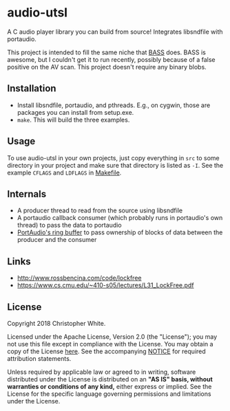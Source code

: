 # audio-utsl

A C audio player library you can build from source!
Integrates libsndfile with portaudio.

This project is intended to fill the same niche that
[BASS](https://www.un4seen.com/bass.html) does.  BASS is
awesome, but I couldn't get it to run recently, possibly because of
a false positive on the AV scan.  This project doesn't require any binary
blobs.

## Installation

 - Install libsndfile, portaudio, and pthreads.  E.g., on cygwin, those are
   packages you can install from setup.exe.
 - `make`.  This will build the three examples.

## Usage

To use audio-utsl in your own projects, just copy everything in `src` to
some directory in your project and make sure that directory is listed as `-I`.
See the example `CFLAGS` and `LDFLAGS` in [Makefile](Makefile).

## Internals

 - A producer thread to read from the source using libsndfile
 - A portaudio callback consumer (which probably runs in portaudio's own thread)
   to pass the data to portaudio
 - [PortAudio's ring buffer](https://app.assembla.com/spaces/portaudio/git/source/master/src/common/pa_ringbuffer.h)
   to pass ownership of blocks of data between the producer and the consumer

## Links

 - <http://www.rossbencina.com/code/lockfree>
 - <https://www.cs.cmu.edu/~410-s05/lectures/L31_LockFree.pdf>

## License

Copyright 2018 Christopher White.

Licensed under the Apache License, Version 2.0 (the "License");
you may not use this file except in compliance with the License.
You may obtain a copy of the License
[here](https://www.apache.org/licenses/LICENSE-2.0).  See the accompanying
[NOTICE](./NOTICE) for required attribution statements.

Unless required by applicable law or agreed to in writing, software
distributed under the License is distributed on an **"AS IS" basis,
without warranties or conditions of any kind,** either express or implied.
See the License for the specific language governing permissions and
limitations under the License.
